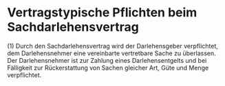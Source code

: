 # Vertragstypische Pflichten beim Sachdarlehensvertrag

(1) Durch den Sachdarlehensvertrag wird der Darlehensgeber verpflichtet, dem Darlehensnehmer eine vereinbarte vertretbare Sache zu überlassen. Der Darlehensnehmer ist zur Zahlung eines Darlehensentgelts und bei Fälligkeit zur Rückerstattung von Sachen gleicher Art, Güte und Menge verpflichtet.